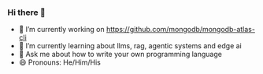 ### Hi there 👋

- 🔭 I’m currently working on https://github.com/mongodb/mongodb-atlas-cli
- 🌱 I’m currently learning about llms, rag, agentic systems and edge ai
- 💬 Ask me about how to write your own programming language
- 😄 Pronouns: He/Him/His
